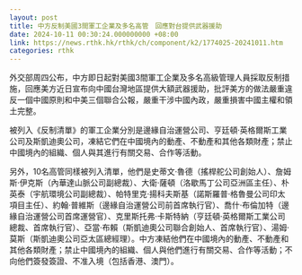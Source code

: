 ```yaml
---
layout: post
title: 中方反制美國3間軍工企業及多名高管　回應對台提供武器援助
date: 2024-10-11 00:30:24.000000000 +08:00
link: https://news.rthk.hk/rthk/ch/component/k2/1774025-20241011.htm
categories: rthk
---
```


外交部周四公布，中方即日起對美國3間軍工企業及多名高級管理人員採取反制措施，回應美方近日宣布向中國台灣地區提供大額武器援助，批評美方的做法嚴重違反一個中國原則和中美三個聯合公報，嚴重干涉中國內政，嚴重損害中國主權和領土完整。

被列入《反制清單》的軍工企業分別是邊緣自治運營公司、亨廷頓·英格爾斯工業公司及斯凱迪奧公司，凍結它們在中國境內的動產、不動產和其他各類財產；禁止中國境內的組織、個人與其進行有關交易、合作等活動。

另外，10名高管同樣被列入清單，他們是史蒂文·魯德（搖桿舵公司創始人）、詹姆斯·伊克斯（內華達山脈公司副總裁）、大衛·薩頓（洛歇馬丁公司亞洲區主任）、朴英泰（宇航環境公司副總裁）、帕特里克·揚科夫斯基（諾斯羅普·格魯曼公司印太項目主任）、約翰·普維斯（邊緣自治運營公司前首席執行官）、喬什·布倫加特（邊緣自治運營公司首席運營官）、克里斯托弗·卡斯特納（亨廷頓·英格爾斯工業公司總裁、首席執行官）、亞當·布賴（斯凱迪奧公司聯合創始人、首席執行官）、湯姆·莫斯（斯凱迪奧公司亞太區總經理）。中方凍結他們在中國境內的動產、不動產和其他各類財產；禁止中國境內的組織、個人與他們進行有關交易、合作等活動；不向他們簽發簽證、不准入境（包括香港、澳門）。
　　

